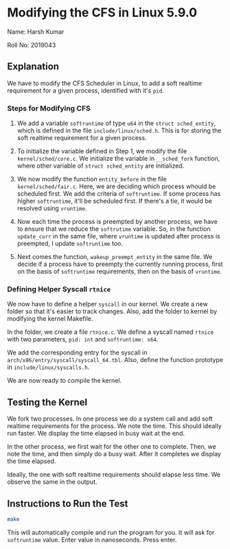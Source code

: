 # Modifying the CFS in Linux 5.9.0

Name: Harsh Kumar

Roll No: 2019043

## Explanation

We have to modify the CFS Scheduler in Linux, to add a soft realtime 
requirement for a given process, identified with it's `pid`.

### Steps for Modifying CFS

1. We add a variable `softruntime` of type `u64` in the `struct sched_entity`, which is defined in the file `include/linux/sched.h`. This is for storing the soft realtime requirement for a given process.

2. To initialize the variable defined in Step 1, we modify the file `kernel/sched/core.c`. We initialize the variable in `__sched_fork` function, where other variable of `struct sched_entity` are initialized.

3. We now modify the function `entity_before` in the file `kernel/sched/fair.c`. Here, we are deciding which process whould be scheduled first. We add the criteria of `softruntime`. If some process has higher `softruntime`, it'll be scheduled first. If there's a tie, it would be resolved using `vruntime`.

4. Now each time the process is preempted by another process, we have to ensure that we reduce the `softrutime` variable. So, in the function `update_curr` in the same file, where `vruntime` is updated after process is preempted, I update `softruntime` too.

5. Next comes the function, `wakeup_preempt_entity` in the same file. We decide if a process have to preempty the currently running process, first on the basis of `softruntime` requirements, then on the basis of `vruntime`.


### Defining Helper Syscall `rtnice`

We now have to define a helper `syscall` in our kernel. We create a new folder so that it's easier to track changes. Also, add the folder to kernel by modifying the kernel Makefile.

In the folder, we create a file `rtnice.c`. We define a syscall named `rtnice` with two parameters, `pid: int` and `softruntime: s64`.

We add the corresponding entry for the syscall in `arch/x86/entry/syscall/syscall_64.tbl`. Also, define the function prototype in `include/linux/syscalls.h`.

We are now ready to compile the kernel.

## Testing the Kernel

We fork two processes. In one process we do a system call and add soft realtime requirements for the process. We note the time. This should ideally run faster. We display the time elapsed in busy wait at the end.

In the other process, we first wait for the other one to complete. Then, we note the time, and then simply do a busy wait. After it completes we display the time elapsed.

Ideally, the one with soft realtime requirements should elapse less time. We observe the same in the output.

## Instructions to Run the Test

```sh
make
````

This will automatically compile and run the program for you. It will ask for `softruntime` value. Enter value in nanoseconds. Press enter.
